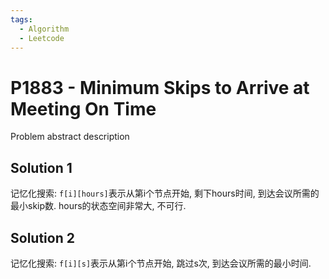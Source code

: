 ```yaml
---
tags:
  - Algorithm
  - Leetcode
---
```


# P1883 - Minimum Skips to Arrive at Meeting On Time

Problem abstract description

## Solution 1

记忆化搜索: `f[i][hours]`表示从第i个节点开始, 剩下hours时间, 到达会议所需的最小skip数. hours的状态空间非常大, 不可行.

## Solution 2

记忆化搜索: `f[i][s]`表示从第i个节点开始, 跳过s次, 到达会议所需的最小时间.

